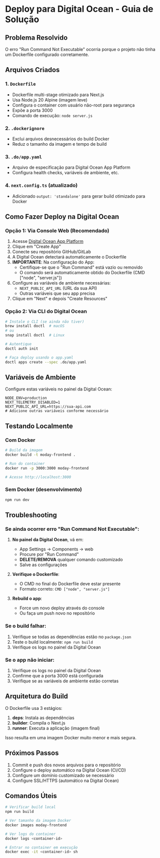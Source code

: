 # Deploy para Digital Ocean - Guia de Solução

## Problema Resolvido
O erro "Run Command Not Executable" ocorria porque o projeto não tinha um Dockerfile configurado corretamente.

## Arquivos Criados

### 1. `Dockerfile`
- Dockerfile multi-stage otimizado para Next.js
- Usa Node.js 20 Alpine (imagem leve)
- Configura o container com usuário não-root para segurança
- Expõe a porta 3000
- Comando de execução: `node server.js`

### 2. `.dockerignore`
- Exclui arquivos desnecessários do build Docker
- Reduz o tamanho da imagem e tempo de build

### 3. `.do/app.yaml`
- Arquivo de especificação para Digital Ocean App Platform
- Configura health checks, variáveis de ambiente, etc.

### 4. `next.config.ts` (atualizado)
- Adicionado `output: 'standalone'` para gerar build otimizado para Docker

## Como Fazer Deploy na Digital Ocean

### Opção 1: Via Console Web (Recomendado)

1. Acesse [Digital Ocean App Platform](https://cloud.digitalocean.com/apps)
2. Clique em "Create App"
3. Conecte seu repositório GitHub/GitLab
4. A Digital Ocean detectará automaticamente o Dockerfile
5. **IMPORTANTE**: Na configuração do App:
   - Certifique-se que o "Run Command" está vazio ou removido
   - O comando será automaticamente obtido do Dockerfile (CMD ["node", "server.js"])
6. Configure as variáveis de ambiente necessárias:
   - `NEXT_PUBLIC_API_URL` (URL da sua API)
   - Outras variáveis que seu app precisa
7. Clique em "Next" e depois "Create Resources"

### Opção 2: Via CLI do Digital Ocean

```bash
# Instale o CLI (se ainda não tiver)
brew install doctl  # macOS
# ou
snap install doctl  # Linux

# Autentique
doctl auth init

# Faça deploy usando o app.yaml
doctl apps create --spec .do/app.yaml
```

## Variáveis de Ambiente

Configure estas variáveis no painel da Digital Ocean:

```
NODE_ENV=production
NEXT_TELEMETRY_DISABLED=1
NEXT_PUBLIC_API_URL=https://sua-api.com
# Adicione outras variáveis conforme necessário
```

## Testando Localmente

### Com Docker

```bash
# Build da imagem
docker build -t moday-frontend .

# Run do container
docker run -p 3000:3000 moday-frontend

# Acesse http://localhost:3000
```

### Sem Docker (desenvolvimento)

```bash
npm run dev
```

## Troubleshooting

### Se ainda ocorrer erro "Run Command Not Executable":

1. **No painel da Digital Ocean**, vá em:
   - App Settings → Components → web
   - Procure por "Run Command"
   - **DELETE/REMOVA** qualquer comando customizado
   - Salve as configurações

2. **Verifique o Dockerfile**:
   - O CMD no final do Dockerfile deve estar presente
   - Formato correto: `CMD ["node", "server.js"]`

3. **Rebuild o app**:
   - Force um novo deploy através do console
   - Ou faça um push novo no repositório

### Se o build falhar:

1. Verifique se todas as dependências estão no `package.json`
2. Teste o build localmente: `npm run build`
3. Verifique os logs no painel da Digital Ocean

### Se o app não iniciar:

1. Verifique os logs no painel da Digital Ocean
2. Confirme que a porta 3000 está configurada
3. Verifique se as variáveis de ambiente estão corretas

## Arquitetura do Build

O Dockerfile usa 3 estágios:

1. **deps**: Instala as dependências
2. **builder**: Compila o Next.js
3. **runner**: Executa a aplicação (imagem final)

Isso resulta em uma imagem Docker muito menor e mais segura.

## Próximos Passos

1. Commit e push dos novos arquivos para o repositório
2. Configure o deploy automático na Digital Ocean (CI/CD)
3. Configure um domínio customizado se necessário
4. Configure SSL/HTTPS (automático na Digital Ocean)

## Comandos Úteis

```bash
# Verificar build local
npm run build

# Ver tamanho da imagem Docker
docker images moday-frontend

# Ver logs do container
docker logs <container-id>

# Entrar no container em execução
docker exec -it <container-id> sh
```
